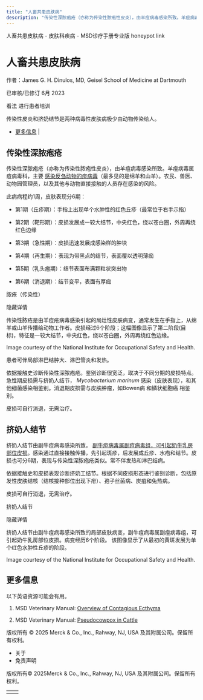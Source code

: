 ```yaml
---
title: "人畜共患皮肤病"
description: "传染性深脓疱疮（亦称为传染性脓疱性皮炎），由羊痘病毒感染所致。羊痘病毒属痘病毒科，主要 [感染反刍动物的痘病毒](https://www.msdvetmanual.com/integumentary-system/contagious-ecthyma/overview-of-contagious-ecthyma)（最多见的是绵羊和山羊）。农民、兽医、动物园管理员，以及其他与动物直接接触的人员存在感染的风险。"
---
```


﻿人畜共患皮肤病 \- 皮肤科疾病 \- MSD诊疗手册专业版 honeypot link

# 人畜共患皮肤病

作者：James G. H. Dinulos, MD, Geisel School of Medicine at Dartmouth

已审核/已修订 6月 2023

看法 进行患者培训

传染性皮炎和挤奶结节是两种病毒性皮肤病极少由动物传染给人。

- [更多信息](#更多信息_v81463043_zh) \|

## 传染性深脓疱疮

传染性深脓疱疮（亦称为传染性脓疱性皮炎），由羊痘病毒感染所致。羊痘病毒属痘病毒科，主要 [感染反刍动物的痘病毒](https://www.msdvetmanual.com/integumentary-system/contagious-ecthyma/overview-of-contagious-ecthyma)（最多见的是绵羊和山羊）。农民、兽医、动物园管理员，以及其他与动物直接接触的人员存在感染的风险。

此病病程约1周，皮肤表现分6期：

- 第1期（丘疹期）：手指上出现单个水肿性的红色丘疹（最常位于右手示指）

- 第2期（靶形期）：皮损发展成一较大结节，中央红色，绕以苍白圈，外周再绕红色边缘

- 第3期（急性期）：皮损迅速发展成感染样的肿块

- 第4期（再生期）：表现为带黑点的结节，表面覆以透明薄痂

- 第5期（乳头瘤期）：结节表面布满颗粒状突出物

- 第6期（消退期）：结节变平，表面有厚痂


脓疮（传染性）



隐藏详情

传染性脓疮是由羊痘疮病毒感染引起的局灶性皮肤病变，通常发生在手指上，从绵羊或山羊传播给动物工作者。皮损经过6个阶段；这幅图像显示了第二阶段(目标)，特征是一较大结节，中央红色，绕以苍白圈，外周再绕红色边缘。

Image courtesy of the National Institute for Occupational Safety and Health.

患者可伴局部淋巴结肿大、淋巴管炎和发热。

依据接触史诊断传染性深脓疱疮。鉴别诊断很宽泛，取决于不同分期的皮损特点。 急性期皮损需与挤奶人结节， _Mycobacterium marinum_ 感染（皮肤表现），和其他细菌感染相鉴别。消退期皮损需与皮肤肿瘤，如Bowen病 和鳞状细胞癌 相鉴别。

皮损可自行消退，无需治疗。

## 挤奶人结节

挤奶人结节由副牛痘病毒感染所致。 [副牛痘病毒属副痘病毒组，可引起奶牛乳房部位皮损](https://www.msdvetmanual.com/integumentary-system/pox-diseases/pseudocowpox-in-cattle)。感染通过直接接触传播，先引起斑疹，后发展成丘疹、水疱和结节。皮损也可分6期，表现与传染性深脓疱疮类似。常不伴发热和淋巴结病。

依据接触史和皮损表现诊断挤奶工结节。根据不同皮损形态进行鉴别诊断，包括原发性皮肤结核（结核接种部位出现下疳）、孢子丝菌病、炭疽和兔热病。

皮损可自行消退，无需治疗。

挤奶人结节



隐藏详情

挤奶人结节由副牛痘病毒感染所致的局部皮肤病变，副牛痘病毒属副痘病毒组，可引起奶牛乳房部位皮损。病变经历6个阶段。 该图像显示了从最初的黄斑发展为单个红色水肿性丘疹的阶段。

Image courtesy of the National Institute for Occupational Safety and Health.

## 更多信息

以下英语资源可能会有用。

1. MSD Veterinary Manual: [Overview of Contagious Ecthyma](https://www.msdvetmanual.com/integumentary-system/contagious-ecthyma/overview-of-contagious-ecthyma)

2. MSD Veterinary Manual: [Pseudocowpox in Cattle](https://www.msdvetmanual.com/integumentary-system/pox-diseases/pseudocowpox-in-cattle)




版权所有 © 2025
Merck & Co., Inc., Rahway, NJ, USA 及其附属公司。保留所有权利。

- 关于
- 免责声明

版权所有© 2025Merck & Co., Inc., Rahway, NJ, USA 及其附属公司。保留所有权利。

|     |     |
| --- | --- |
|  |  |